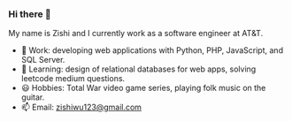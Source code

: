 ### Hi there 👋

My name is Zishi and I currently work as a software engineer at AT&T.

- 🔭 Work: developing web applications with Python, PHP, JavaScript, and SQL Server.
- 📖 Learning: design of relational databases for web apps, solving leetcode medium questions.
- 😃 Hobbies: Total War video game series, playing folk music on the guitar.
- 📫 Email: zishiwu123@gmail.com
